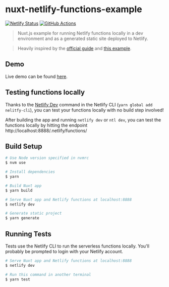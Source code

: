 # nuxt-netlify-functions-example

[![Netlify Status](https://api.netlify.com/api/v1/badges/ae375e95-eb24-46ed-95d3-a8591add95bc/deploy-status)](https://app.netlify.com/sites/nuxt-netlify-functions-example/deploys)
[![GitHub Actions](https://img.shields.io/github/workflow/status/wearelucid/nuxt-netlify-functions-example/End-to-end%20tests?label=build&logo=github&style=for-the-badge)](https://github.com/mornir/copywork-portfolio/actions)

> Nuxt.js example for running Netlify functions locally in a dev environment and as a generated static site deployed to Netlify.

> Heavily inspired by the [official guide](https://functions-playground.netlify.com/) and [this example](https://github.com/stefanjudis/service-party).

## Demo

Live demo can be found [here](https://nuxt-netlify-functions-example.netlify.com/).

## Testing functions locally

Thanks to the [Netlify Dev](https://www.netlify.com/products/dev/) command in the Netlify CLI (`yarn global add nelitfy-cli`), you can test your functions locally with no build step involved!

After building the app and running `netlify dev` or `ntl dev`, you can test the functions locally by hitting the endpoint http://localhost:8888/.netlify/functions/<function-name>

## Build Setup

```bash
# Use Node version specified in nvmrc
$ nvm use

# Install dependencies
$ yarn

# Build Nuxt app
$ yarn build

# Serve Nuxt app and Netlify functions at localhost:8888
$ netlify dev

# Generate static project
$ yarn generate
```

## Running Tests

Tests use the Netlify CLI to run the serverless functions locally. You'll probably be prompted to login with your Netlify account.

```bash
# Serve Nuxt app and Netlify functions at localhost:8888
$ netlify dev

# Run this command in another terminal
$ yarn test
```
